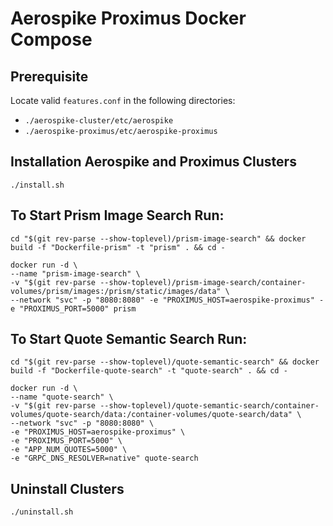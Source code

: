 # Aerospike Proximus Docker Compose

## Prerequisite
Locate valid `features.conf` in the following directories:
* `./aerospike-cluster/etc/aerospike`
* `./aerospike-proximus/etc/aerospike-proximus`

## Installation Aerospike and Proximus Clusters
```shell
./install.sh
```
## To Start Prism Image Search Run:
```shell
cd "$(git rev-parse --show-toplevel)/prism-image-search" && docker build -f "Dockerfile-prism" -t "prism" . && cd -

docker run -d \
--name "prism-image-search" \
-v "$(git rev-parse --show-toplevel)/prism-image-search/container-volumes/prism/images:/prism/static/images/data" \
--network "svc" -p "8080:8080" -e "PROXIMUS_HOST=aerospike-proximus" -e "PROXIMUS_PORT=5000" prism
```
## To Start Quote Semantic Search Run:
```shell
cd "$(git rev-parse --show-toplevel)/quote-semantic-search" && docker build -f "Dockerfile-quote-search" -t "quote-search" . && cd -

docker run -d \
--name "quote-search" \
-v "$(git rev-parse --show-toplevel)/quote-semantic-search/container-volumes/quote-search/data:/container-volumes/quote-search/data" \
--network "svc" -p "8080:8080" \
-e "PROXIMUS_HOST=aerospike-proximus" \
-e "PROXIMUS_PORT=5000" \
-e "APP_NUM_QUOTES=5000" \
-e "GRPC_DNS_RESOLVER=native" quote-search
```

## Uninstall Clusters
```shell
./uninstall.sh
```


